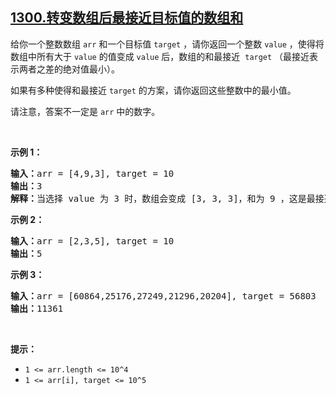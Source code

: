 ## [1300.转变数组后最接近目标值的数组和](https://leetcode.cn/problems/sum-of-mutated-array-closest-to-target/)
<p>给你一个整数数组&nbsp;<code>arr</code> 和一个目标值&nbsp;<code>target</code> ，请你返回一个整数&nbsp;<code>value</code>&nbsp;，使得将数组中所有大于&nbsp;<code>value</code> 的值变成&nbsp;<code>value</code> 后，数组的和最接近&nbsp; <code>target</code>&nbsp;（最接近表示两者之差的绝对值最小）。</p>

<p>如果有多种使得和最接近&nbsp;<code>target</code>&nbsp;的方案，请你返回这些整数中的最小值。</p>

<p>请注意，答案不一定是&nbsp;<code>arr</code> 中的数字。</p>

<p>&nbsp;</p>

<p><strong>示例 1：</strong></p>

<pre><strong>输入：</strong>arr = [4,9,3], target = 10
<strong>输出：</strong>3
<strong>解释：</strong>当选择 value 为 3 时，数组会变成 [3, 3, 3]，和为 9 ，这是最接近 target 的方案。
</pre>

<p><strong>示例 2：</strong></p>

<pre><strong>输入：</strong>arr = [2,3,5], target = 10
<strong>输出：</strong>5
</pre>

<p><strong>示例 3：</strong></p>

<pre><strong>输入：</strong>arr = [60864,25176,27249,21296,20204], target = 56803
<strong>输出：</strong>11361
</pre>

<p>&nbsp;</p>

<p><strong>提示：</strong></p>

<ul>
	<li><code>1 &lt;= arr.length &lt;= 10^4</code></li>
	<li><code>1 &lt;= arr[i], target &lt;= 10^5</code></li>
</ul>

